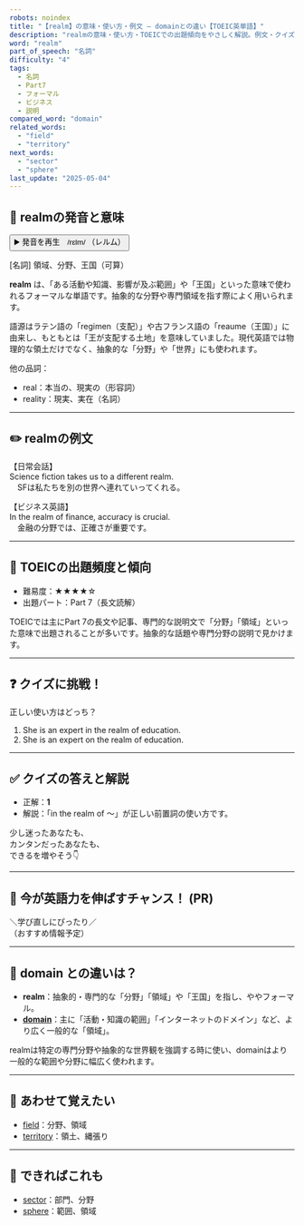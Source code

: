 ```yaml
---
robots: noindex
title: "【realm】の意味・使い方・例文 ― domainとの違い【TOEIC英単語】"
description: "realmの意味・使い方・TOEICでの出題傾向をやさしく解説。例文・クイズ付きでdomainとの違いもわかりやすく学べます。"
word: "realm"
part_of_speech: "名詞"
difficulty: "4"
tags:
  - 名詞
  - Part7
  - フォーマル
  - ビジネス
  - 説明
compared_word: "domain"
related_words:
  - "field"
  - "territory"
next_words:
  - "sector"
  - "sphere"
last_update: "2025-05-04"
---
```


## 🔰 realmの発音と意味

<button class="play-audio" onclick="playTTS('realm')">
  <span class="play-audio-main">
    ▶️ 発音を再生　/rɛlm/
  </span>
  <span class="play-audio-sub">
    （レルム）
  </span>
</button>

[名詞] 領域、分野、王国（可算）

**realm** は、「ある活動や知識、影響が及ぶ範囲」や「王国」といった意味で使われるフォーマルな単語です。抽象的な分野や専門領域を指す際によく用いられます。

語源はラテン語の「regimen（支配）」や古フランス語の「reaume（王国）」に由来し、もともとは「王が支配する土地」を意味していました。現代英語では物理的な領土だけでなく、抽象的な「分野」や「世界」にも使われます。

他の品詞：  
- real：本当の、現実の（形容詞）
- reality：現実、実在（名詞）

---

## ✏️ realmの例文

【日常会話】  
Science fiction takes us to a different realm.  
　SFは私たちを別の世界へ連れていってくれる。

【ビジネス英語】  
In the realm of finance, accuracy is crucial.  
　金融の分野では、正確さが重要です。

---

## 🎯 TOEICの出題頻度と傾向

- 難易度：★★★★☆
- 出題パート：Part 7（長文読解）

TOEICでは主にPart 7の長文や記事、専門的な説明文で「分野」「領域」といった意味で出題されることが多いです。抽象的な話題や専門分野の説明で見かけます。

---

## ❓ クイズに挑戦！

正しい使い方はどっち？

1. She is an expert in the realm of education.  
2. She is an expert on the realm of education.

---

## ✅ クイズの答えと解説

- 正解：**1**
- 解説：「in the realm of ～」が正しい前置詞の使い方です。

少し迷ったあなたも、  
カンタンだったあなたも、  
できるを増やそう👇️

---

## 🚀 今が英語力を伸ばすチャンス！ (PR)

<div class="info-center">
＼学び直しにぴったり／<br>  
（おすすめ情報予定）
</div>

---

## 🤔  domain との違いは？

- **realm**：抽象的・専門的な「分野」「領域」や「王国」を指し、ややフォーマル。
- **[domain](/word/domain)**：主に「活動・知識の範囲」「インターネットのドメイン」など、より広く一般的な「領域」。

realmは特定の専門分野や抽象的な世界観を強調する時に使い、domainはより一般的な範囲や分野に幅広く使われます。

---

## 🧩 あわせて覚えたい

- [field](/word/field)：分野、領域
- [territory](/word/territory)：領土、縄張り

---

## 📖 できればこれも

- [sector](/word/sector)：部門、分野
- [sphere](/word/sphere)：範囲、領域

<!-- cvid: aid24_bid41 -->
